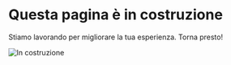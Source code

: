<!DOCTYPE html>
<html lang="en">
<head>
    <meta charset="UTF-8">
    <meta name="viewport" content="width=device-width, initial-scale=1.0">
</head>
<body>
    <h1>Questa pagina è in costruzione</h1>
    <p>Stiamo lavorando per migliorare la tua esperienza. Torna presto!</p>
    <img src="https://example.com/under-construction-image.jpg" alt="In costruzione">
</body>
</html>
